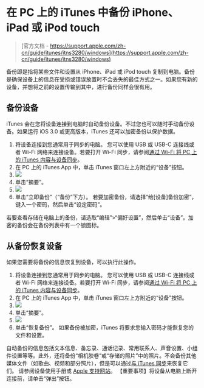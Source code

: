 # 在 PC 上的 iTunes 中备份 iPhone、iPad 或 iPod touch

> [官方文档 - https://support.apple.com/zh-cn/guide/itunes/itns3280/windows](https://support.apple.com/zh-cn/guide/itunes/itns3280/windows)

备份即是指将某些文件和设置从 iPhone、iPad 或 iPod touch 复制到电脑。备份是确保设备上的信息在受损或错误放置时不会丢失的最佳方式之一。如果您有新的设备，并想将之前的设置传输到其中，进行备份同样会很有用。
## 备份设备
iTunes 会在您将设备连接到电脑时自动备份设备。不过您也可以随时手动备份设备。如果运行 iOS 3.0 或更高版本，iTunes 还可以加密备份以保护数据。

1.  将设备连接到您通常用于同步的电脑。
您可以使用 USB 或 USB-C 连接线或者 Wi-Fi 网络来连接设备。若要打开 Wi-Fi 同步，请参阅[通过 Wi-Fi 将 PC 上的 iTunes 内容与设备同步](https://support.apple.com/zh-cn/guide/itunes/itns3751d862/12.12/windows/10)。 
2.  在 PC 上的 iTunes App 中，单击 iTunes 窗口左上方附近的“设备”按钮。
   1. ![](https://eden-notes-pic-hosting.oss-cn-shenzhen.aliyuncs.com/notes/images/20240325004558.png#id=DGI0u&originHeight=194&originWidth=609&originalType=binary&ratio=1&rotation=0&showTitle=false&status=done&style=none&title=) 
3.  单击“摘要”。
   1. ![](https://eden-notes-pic-hosting.oss-cn-shenzhen.aliyuncs.com/notes/images/20240325004618.png#id=u9aYM&originHeight=407&originWidth=500&originalType=binary&ratio=1&rotation=0&showTitle=false&status=done&style=none&title=) 
4.  单击“立即备份”（“备份”下方）。
若要加密备份，请选择“给[设备]备份加密”，键入一个密码，然后单击“设定密码”。 

若要查看存储在电脑上的备份，请选取“编辑”>“偏好设置”，然后单击“设备”。加密的备份会在备份列表中有一个锁图标。
## 从备份恢复设备
如果您需要将备份的信息恢复到设备，可以执行此操作。

1.  将设备连接到您通常用于同步的电脑。
您可以使用 USB 或 USB-C 连接线或者 Wi-Fi 网络来连接设备。若要打开 Wi-Fi 同步，请参阅[通过 Wi-Fi 将 PC 上的 iTunes 内容与设备同步](https://support.apple.com/zh-cn/guide/itunes/itns3751d862/12.12/windows/10)。 
2.  在 PC 上的 iTunes App 中，单击 iTunes 窗口左上方附近的“设备”按钮。
   1. ![](https://eden-notes-pic-hosting.oss-cn-shenzhen.aliyuncs.com/notes/images/20240325004654.png#id=Etgmw&originHeight=194&originWidth=609&originalType=binary&ratio=1&rotation=0&showTitle=false&status=done&style=none&title=) 
3.  单击“摘要”。
   1. ![](https://eden-notes-pic-hosting.oss-cn-shenzhen.aliyuncs.com/notes/images/20240325004710.png#id=Ej6aK&originHeight=407&originWidth=500&originalType=binary&ratio=1&rotation=0&showTitle=false&status=done&style=none&title=)
4.  单击“恢复备份”。
如果备份被加密，iTunes 将要求您输入密码才能恢复您的文件和设置。 

自动备份的信息包括文本信息、备忘录、通话记录、常用联系人、声音设置、小组件设置等等。此外，还将备份“相机胶卷”或“存储的照片”中的照片。不会备份其他媒体文件（如歌曲、视频和部分照片），但是可以通过[与 iTunes 同步](https://support.apple.com/zh-cn/guide/itunes/itns5ecc4d98/12.12/windows/10)来恢复它们。
请参阅设备使用手册或 [Apple 支持网站](https://support.apple.com/zh-cn?&cid=acs::fm-ituneshelp_support)。
【重要事项】将设备从电脑上断开连接前，请单击“弹出”按钮。
